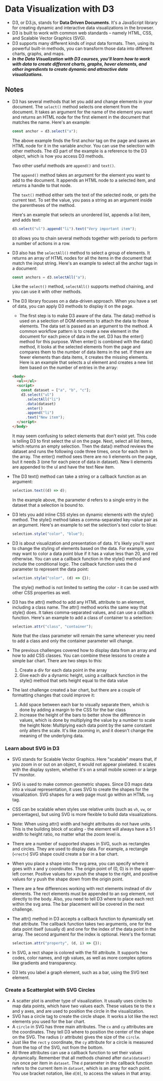 # Data Visualization with D3

- D3, or D3.js, stands for **Data Driven Documents**. It's a JavaScript library for creating dynamic and interactive data visualizations in the browser.
- D3 is built to work with common web standards – namely HTML, CSS, and Scalable Vector Graphics (SVG).
- D3 supports many different kinds of input data formats. Then, using its powerful built-in methods, you can transform those data into different charts, graphs, and maps.
- **_In the Data Visualization with D3 courses, you'll learn how to work with data to create different charts, graphs, hover elements, and other ingredients to create dynamic and attractive data visualizations._**

## Notes

- D3 has several methods that let you add and change elements in your document.
  The `select()` method selects one element from the document. It takes an argument for the name of the element you want and returns an HTML node for the first element in the document that matches the name. Here's an example:

  ```javascript
  const anchor = d3.select("a");
  ```

  The above example finds the first anchor tag on the page and saves an HTML node for it in the variable anchor. You can use the selection with other methods. The d3 part of the example is a reference to the D3 object, which is how you access D3 methods.

  Two other useful methods are `append()` and `text()`.

  The `append()` method takes an argument for the element you want to add to the document. It appends an HTML node to a selected item, and returns a handle to that node.

  The `text()` method either sets the text of the selected node, or gets the current text. To set the value, you pass a string as an argument inside the parentheses of the method.

  Here's an example that selects an unordered list, appends a list item, and adds text:

  ```javascript
  d3.select("ul").append("li").text("Very important item");
  ```

  `D3` allows you to chain several methods together with periods to perform a number of actions in a row.

- D3 also has the `selectAll()` method to select a group of elements. It returns an array of HTML nodes for all the items in the document that match the input string. Here's an example to select all the anchor tags in a document:

  ```javascript
  const anchors = d3.selectAll("a");
  ```

  Like the `select()` method, `selectAll()` supports method chaining, and you can use it with other methods.

- The D3 library focuses on a data-driven approach. When you have a set of data, you can apply D3 methods to display it on the page.

  - The first step is to make D3 aware of the data. The data() method is used on a selection of DOM elements to attach the data to those elements. The data set is passed as an argument to the method.
    A common workflow pattern is to create a new element in the document for each piece of data in the set. D3 has the enter() method for this purpose.
    When enter() is combined with the data() method, it looks at the selected elements from the page and compares them to the number of data items in the set. If there are fewer elements than data items, it creates the missing elements.
    Here is an example that selects a ul element and creates a new list item based on the number of entries in the array:

  ```html
  <body>
    <ul></ul>
    <script>
      const dataset = ["a", "b", "c"];
      d3.select("ul")
        .selectAll("li")
        .data(dataset)
        .enter()
        .append("li")
        .text("New item");
    </script>
  </body>
  ```

  It may seem confusing to select elements that don't exist yet. This code is telling D3 to first select the ul on the page. Next, select all list items, which returns an empty selection. Then the data() method reviews the dataset and runs the following code three times, once for each item in the array. The enter() method sees there are no li elements on the page, but it needs 3 (one for each piece of data in dataset). New li elements are appended to the ul and have the text New item.

- The D3 text() method can take a string or a callback function as an argument:

  ```javascript
  selection.text((d) => d);
  ```

  In the example above, the parameter d refers to a single entry in the dataset that a selection is bound to.

- D3 lets you add inline CSS styles on dynamic elements with the style() method.
  The style() method takes a comma-separated key-value pair as an argument. Here's an example to set the selection's text color to blue:

  ```javascript
  selection.style("color", "blue");
  ```

- D3 is about visualization and presentation of data. It's likely you'll want to change the styling of elements based on the data. For example, you may want to color a data point blue if it has a value less than 20, and red otherwise. You can use a callback function in the style() method and include the conditional logic. The callback function uses the d parameter to represent the data point:

  ```javascript
  selection.style("color", (d) => {});
  ```

  The style() method is not limited to setting the color - it can be used with other CSS properties as well.

- D3 has the attr() method to add any HTML attribute to an element, including a class name. The attr() method works the same way that style() does. It takes comma-separated values, and can use a callback function. Here's an example to add a class of container to a selection:

  ```javascript
  selection.attr("class", "container");
  ```

  Note that the class parameter will remain the same whenever you need to add a class and only the container parameter will change.

- The previous challenges covered how to display data from an array and how to add CSS classes. You can combine these lessons to create a simple bar chart. There are two steps to this:
  1. Create a div for each data point in the array
  2. Give each div a dynamic height, using a callback function in the style() method that sets height equal to the data value
- The last challenge created a bar chart, but there are a couple of formatting changes that could improve it:
  1. Add space between each bar to visually separate them, which is done by adding a margin to the CSS for the bar class
  2. Increase the height of the bars to better show the difference in values, which is done by multiplying the value by a number to scale the height
     Note: Multiplying each data point by the same constant only alters the scale. It's like zooming in, and it doesn't change the meaning of the underlying data.

### Learn about SVG in D3

- SVG stands for Scalable Vector Graphics. Here "scalable" means that, if you zoom in or out on an object, it would not appear pixelated. It scales with the display system, whether it's on a small mobile screen or a large TV monitor.
- SVG is used to make common geometric shapes. Since D3 maps data into a visual representation, it uses SVG to create the shapes for the visualization. SVG shapes for a web page must go within an HTML `svg` tag.
- CSS can be scalable when styles use relative units (such as `vh`, `vw`, or percentages), but using SVG is more flexible to build data visualizations.
- Note: When using attr() width and height attributes do not have units. This is the building block of scaling - the element will always have a 5:1 width to height ratio, no matter what the zoom level is.
- There are a number of supported shapes in SVG, such as rectangles and circles. They are used to display data. For example, a rectangle (`<rect>`) SVG shape could create a bar in a bar chart.
- When you place a shape into the svg area, you can specify where it goes with x and y coordinates. The origin point of (0, 0) is in the upper-left corner. Positive values for x push the shape to the right, and positive values for y push the shape down from the origin point.
- There are a few differences working with rect elements instead of div elements. The rect elements must be appended to an svg element, not directly to the body. Also, you need to tell D3 where to place each rect within the svg area. The bar placement will be covered in the next challenge.
- The attr() method in D3 accepts a callback function to dynamically set that attribute. The callback function takes two arguments, one for the data point itself (usually d) and one for the index of the data point in the array. The second argument for the index is optional. Here's the format:

  ```javascript
  selection.attr("property", (d, i) => {});
  ```

- In SVG, a rect shape is colored with the fill attribute. It supports hex codes, color names, and rgb values, as well as more complex options like gradients and transparency.
- D3 lets you label a graph element, such as a bar, using the SVG text element.

### Create a Scatterplot with SVG Circles

- A scatter plot is another type of visualization. It usually uses circles to map data points, which have two values each. These values tie to the x and y axes, and are used to position the circle in the visualization.
- SVG has a circle tag to create the circle shape. It works a lot like the rect elements you used for the bar chart.
- A `circle` in SVG has three main attributes. The `cx` and `cy` attributes are the coordinates. They tell D3 where to position the center of the shape on the SVG. The radius (`r` attribute) gives the size of the `circle`.
- Just like the `rect` `y` coordinate, the `cy` attribute for a circle is measured from the top of the SVG, not from the bottom.
- All three attributes can use a callback function to set their values dynamically. Remember that all methods chained after `data(dataset)` run once per item in `dataset`. The `d` parameter in the callback function refers to the current item in `dataset`, which is an array for each point. You use bracket notation, like `d[0]`, to access the values in that array.
